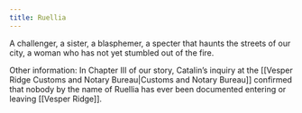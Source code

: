 ```yaml
---
title: Ruellia
---
```


A challenger, a sister, a blasphemer, a specter that haunts the streets of our city, a
woman who has not yet stumbled out of the fire. 

Other information: In Chapter III of our story, Catalin’s inquiry at the [[Vesper Ridge Customs and Notary Bureau|Customs and Notary Bureau]] confirmed that nobody by the name of Ruellia has ever been documented entering or leaving [[Vesper Ridge]].